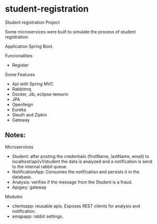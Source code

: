 # student-registration

Student registration Project

Some microservices were built to simulate the process of student registration.   

Application Spring Boot.

Funcionalities
- Register

Some Features
- Api with Spring MVC
- Rabbitmq
- Docker, Jib, eclipse-temurin 
- JPA
- Openfeign 
- Eureka
- Sleuth and Zipkin
- Gateway

## Notes:

Microservices
  - Student: after posting the credentials (firstName, lastName, email) to localhost/api/v1/student the data is analyzed and a
  notification is send to the internal rabbit queue.
  - NotificationApp: Consumes the notification and persists it in the database.
  - Analysis: verifies if the message from the Student is a fraud.
  - Apigwy: gateway

Modules
  - clientsapp: reusable apis. Exposes REST clients for analysis and notification.
  - amqpapp: rabbit settings.
